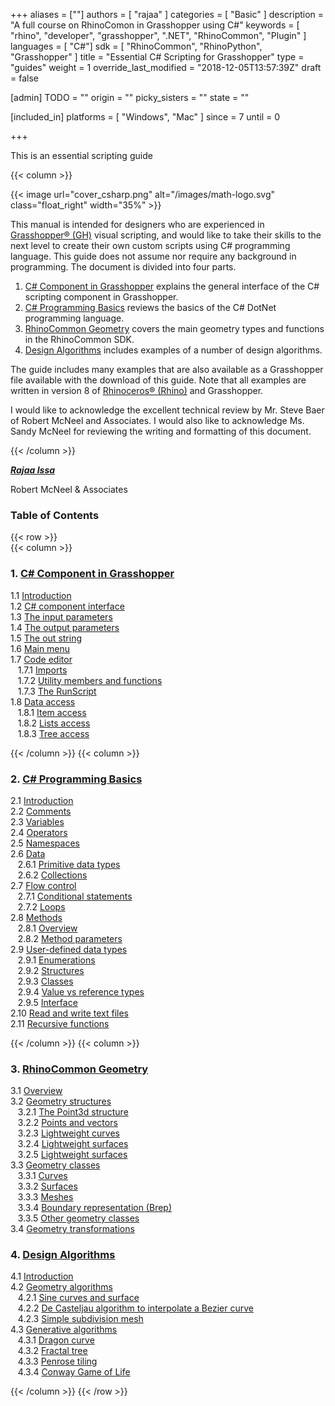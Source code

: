 +++
aliases = [""]
authors = [ "rajaa" ]
categories = [ "Basic" ]
description = "A full course on RhinoComon in Grasshopper using C#"
keywords = [ "rhino", "developer", "grasshopper", ".NET", "RhinoCommon", "Plugin"  ]
languages = [ "C#"]
sdk = [ "RhinoCommon", "RhinoPython", "Grasshopper" ]
title = "Essential C# Scripting for Grasshopper"
type = "guides"
weight = 1
override_last_modified = "2018-12-05T13:57:39Z"
draft = false

[admin]
TODO = ""
origin = ""
picky_sisters = ""
state = ""

[included_in]
platforms = [ "Windows", "Mac" ]
since = 7
until = 0

+++

This is an essential scripting guide

<div class="row">
<div class="col-12" markdown="1">   


</div>
{{< column >}}  

{{< image url="cover_csharp.png" alt="/images/math-logo.svg" class="float_right" width="35%" >}}

This manual is intended for designers who are experienced in [Grasshopper® (GH)](https://www.grasshopper3d.com) visual scripting, and would like to take their skills to the next level to create their own custom scripts using C# programming language. This guide does not assume nor require any background in programming. The document is divided into four parts. 

1. [C# Component in Grasshopper](/guides/grasshopper/csharp-essentials/1-grasshopper-csharp-component/) explains the general interface of the C# scripting component in Grasshopper. 
1. [C# Programming Basics](/guides/grasshopper/csharp-essentials/2-csharp-basics/) reviews the basics of the C# DotNet programming language. 
1. [RhinoCommon Geometry](/guides/grasshopper/csharp-essentials/3-rhinocommon-geometry/) covers the main geometry types and functions in the RhinoCommon SDK. 
1. [Design Algorithms](/guides/grasshopper/csharp-essentials/4-design-algorithms/) includes examples of a number of design algorithms. 

The guide includes many examples that are also available as a Grasshopper file available with the download of this guide. Note that all examples are written in version 8 of [Rhinoceros® (Rhino)](https://www.rhino3d.com) and Grasshopper.

I would like to acknowledge the excellent technical review by Mr. Steve Baer of Robert McNeel and Associates. I would also like to acknowledge Ms. Sandy McNeel for reviewing the writing and formatting of this document.

{{< /column >}}  
</div>  

<div class="row">  
<div class="col-md-12" markdown="1">  

***[Rajaa Issa](https://discourse.mcneel.com/u/rajaa/activity)***

Robert McNeel & Associates

### Table of Contents  

</div>  
</div>  

{{< row >}}  
{{< column >}}  

### 1. [C# Component in Grasshopper](/guides/grasshopper/csharp-essentials/1-grasshopper-csharp-component/)
   1.1 [Introduction](/guides/grasshopper/csharp-essentials/1-grasshopper-csharp-component/#11-introduction)  
   1.2 [C# component interface](/guides/grasshopper/csharp-essentials/1-grasshopper-csharp-component/#12-c-component-interface)  
   1.3 [The input parameters](/guides/grasshopper/csharp-essentials/1-grasshopper-csharp-component/#13-the-input-parameters)  
   1.4 [The output parameters](/guides/grasshopper/csharp-essentials/1-grasshopper-csharp-component/#14-the-output-parameters)  
   1.5 [The out string](/guides/grasshopper/csharp-essentials/1-grasshopper-csharp-component/#15-the-out-string)  
   1.6 [Main menu](/guides/grasshopper/csharp-essentials/1-grasshopper-csharp-component/#16-main-menu)  
   1.7 [Code editor](/guides/grasshopper/csharp-essentials/1-grasshopper-csharp-component/#17-code-editor)  
&nbsp;&nbsp; 1.7.1 [Imports](/guides/grasshopper/csharp-essentials/1-grasshopper-csharp-component/#171-imports)  
&nbsp;&nbsp; 1.7.2 [Utility members and functions](/guides/grasshopper/csharp-essentials/1-grasshopper-csharp-component/#172-utility-members--functions)  
&nbsp;&nbsp; 1.7.3 [The RunScript](/guides/grasshopper/csharp-essentials/1-grasshopper-csharp-component/#173-the-runscript)  
   1.8 [Data access](/guides/grasshopper/csharp-essentials/1-grasshopper-csharp-component/#18-data-access)  
&nbsp;&nbsp; 1.8.1 [Item access](/guides/grasshopper/csharp-essentials/1-grasshopper-csharp-component/#181-item-access)  
&nbsp;&nbsp; 1.8.2 [Lists access](/guides/grasshopper/csharp-essentials/1-grasshopper-csharp-component/#182-list-access)  
&nbsp;&nbsp; 1.8.3 [Tree access](/guides/grasshopper/csharp-essentials/1-grasshopper-csharp-component/#183-tree-access)  

{{< /column >}}
{{< column >}} 

### 2. [C# Programming Basics](/guides/grasshopper/csharp-essentials/2-csharp-basics/)
   2.1 [Introduction](/guides/grasshopper/csharp-essentials/2-csharp-basics/#21-introduction)  
   2.2 [Comments](/guides/grasshopper/csharp-essentials/2-csharp-basics/#22-comments)  
   2.3 [Variables](/guides/grasshopper/csharp-essentials/2-csharp-basics/#23-variables)  
   2.4 [Operators](/guides/grasshopper/csharp-essentials/2-csharp-basics/#24-operators)  
   2.5 [Namespaces](/guides/grasshopper/csharp-essentials/2-csharp-basics/#25-namespaces)  
   2.6 [Data](/guides/grasshopper/csharp-essentials/2-csharp-basics/#26-data)  
&nbsp;&nbsp; 2.6.1 [Primitive data types](/guides/grasshopper/csharp-essentials/2-csharp-basics/#261-primitive-data-types)  
&nbsp;&nbsp; 2.6.2 [Collections](/guides/grasshopper/csharp-essentials/2-csharp-basics/#262-collections)  
   2.7 [Flow control](/guides/grasshopper/csharp-essentials/2-csharp-basics/#27-flow-control)  
&nbsp;&nbsp; 2.7.1 [Conditional statements](/guides/grasshopper/csharp-essentials/2-csharp-basics/#271-conditional-statements)  
&nbsp;&nbsp; 2.7.2 [Loops](/guides/grasshopper/csharp-essentials/2-csharp-basics/#272-loops)  
   2.8 [Methods](/guides/grasshopper/csharp-essentials/2-csharp-basics/#28-methods)  
&nbsp;&nbsp; 2.8.1 [Overview](/guides/grasshopper/csharp-essentials/2-csharp-basics/#281-overview)  
&nbsp;&nbsp; 2.8.2 [Method parameters](/guides/grasshopper/csharp-essentials/2-csharp-basics/#282-method-parameters)  
   2.9 [User-defined data types](/guides/grasshopper/csharp-essentials/2-csharp-basics/#29-user-defined-data-types)  
&nbsp;&nbsp; 2.9.1 [Enumerations](/guides/grasshopper/csharp-essentials/2-csharp-basics/#291-enumerations)  
&nbsp;&nbsp; 2.9.2 [Structures](/guides/grasshopper/csharp-essentials/2-csharp-basics/#292-structures)  
&nbsp;&nbsp; 2.9.3 [Classes](/guides/grasshopper/csharp-essentials/2-csharp-basics/#293-classes)  
&nbsp;&nbsp; 2.9.4 [Value vs reference types](/guides/grasshopper/csharp-essentials/2-csharp-basics/#294-value-vs-reference-types)  
&nbsp;&nbsp; 2.9.5 [Interface](/guides/grasshopper/csharp-essentials/2-csharp-basics/#295-interface)  
   2.10 [Read and write text files](/guides/grasshopper/csharp-essentials/2-csharp-basics/#210--read--write-text-files)  
   2.11 [Recursive functions](/guides/grasshopper/csharp-essentials/2-csharp-basics/#211-recursive-functions)  

{{< /column >}}
{{< column >}} 


### 3. [RhinoCommon Geometry](/guides/grasshopper/csharp-essentials/3-rhinocommon-geometry/)

   3.1 [Overview](/guides/grasshopper/csharp-essentials/3-rhinocommon-geometry/#31-overview)  
   3.2 [Geometry structures](/guides/grasshopper/csharp-essentials/3-rhinocommon-geometry/#32-geometry-structures)  
&nbsp;&nbsp; 3.2.1 [The Point3d structure](/guides/grasshopper/csharp-essentials/3-rhinocommon-geometry/#321-the-point3d-structure)  
&nbsp;&nbsp; 3.2.2 [Points and vectors](/guides/grasshopper/csharp-essentials/3-rhinocommon-geometry/#322-points--vectors)  
&nbsp;&nbsp; 3.2.3 [Lightweight curves](/guides/grasshopper/csharp-essentials/3-rhinocommon-geometry/#323-lightweight-curves)  
&nbsp;&nbsp; 3.2.4 [Lightweight surfaces](/guides/grasshopper/csharp-essentials/3-rhinocommon-geometry/#324-lightweight-surfaces)  
&nbsp;&nbsp; 3.2.5 [Lightweight surfaces](/guides/grasshopper/csharp-essentials/3-rhinocommon-geometry/#325-other-geometry-structures)  
   3.3 [Geometry classes](/guides/grasshopper/csharp-essentials/3-rhinocommon-geometry/#33-geometry-classes)  
&nbsp;&nbsp; 3.3.1 [Curves](/guides/grasshopper/csharp-essentials/3-rhinocommon-geometry/#331-curves)  
&nbsp;&nbsp; 3.3.2 [Surfaces](/guides/grasshopper/csharp-essentials/3-rhinocommon-geometry/#332-surfaces)  
&nbsp;&nbsp; 3.3.3 [Meshes](/guides/grasshopper/csharp-essentials/3-rhinocommon-geometry/#333-meshes)  
&nbsp;&nbsp; 3.3.4 [Boundary representation (Brep)](/guides/grasshopper/csharp-essentials/3-rhinocommon-geometry/#334-boundary-representation-brep)  
&nbsp;&nbsp; 3.3.5 [Other geometry classes](/guides/grasshopper/csharp-essentials/3-rhinocommon-geometry/#335-other-geometry-classes)  
   3.4 [Geometry transformations](/guides/grasshopper/csharp-essentials/3-rhinocommon-geometry/#34-geometry-transformations)  

### 4. [Design Algorithms](/guides/grasshopper/csharp-essentials/4-design-algorithms/)

   4.1 [Introduction](/guides/grasshopper/csharp-essentials/4-design-algorithms/#41-introduction)  
   4.2 [Geometry algorithms](/guides/grasshopper/csharp-essentials/4-design-algorithms/#42-geometry-algorithms)  
&nbsp;&nbsp; 4.2.1 [Sine curves and surface](/guides/grasshopper/csharp-essentials/4-design-algorithms/#421-sine-curves-and-surface)  
&nbsp;&nbsp; 4.2.2 [De Casteljau algorithm to interpolate a Bezier curve](/guides/grasshopper/csharp-essentials/4-design-algorithms/#421-sine-curves-and-surface)  
&nbsp;&nbsp; 4.2.3 [Simple subdivision mesh](/guides/grasshopper/csharp-essentials/4-design-algorithms/#422-de-casteljau-algorithm-to-interpolate-a-bezier-curve)  
   4.3 [Generative algorithms](/guides/grasshopper/csharp-essentials/4-design-algorithms/#43-generative-algorithms)  
&nbsp;&nbsp; 4.3.1 [Dragon curve](/guides/grasshopper/csharp-essentials/4-design-algorithms/#431-dragon-curve)  
&nbsp;&nbsp; 4.3.2 [Fractal tree](/guides/grasshopper/csharp-essentials/4-design-algorithms/#432-fractal-tree)  
&nbsp;&nbsp; 4.3.3 [Penrose tiling](/guides/grasshopper/csharp-essentials/4-design-algorithms/#433-penrose-tiling)  
&nbsp;&nbsp; 4.3.4 [Conway Game of Life](/guides/grasshopper/csharp-essentials/4-design-algorithms/#434-conway-game-of-life)  

{{< /column >}}
{{< /row >}}
